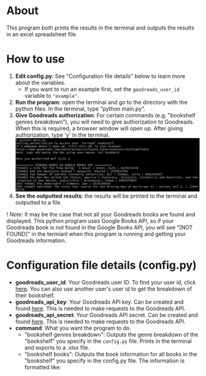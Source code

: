 # About
This program both prints the results in the terminal and outputs the results in an excel spreadsheet file. 

# How to use
1. __Edit config.py__: See "Configuration file details" below to learn more about the variables. 
    - If you want to run an example first, set the `goodreads_user_id` variable to `"example"`. 
2. __Run the program__: open the terminal and go to the directory with the python files. In the terminal, type "python main.py".
3. __Give Goodreads authorization__: For certain commands (e.g. "bookshelf genres breakdown"), you will need to give authorization to Goodreads. When this is required, a browser window will open up. After giving authorization, type 'y' in the terminal. ![terminal authorization](/screenshots/goodreads_authorization_terminal.jpg)
4. __See the outputted results__: the results will be printed to the terminal and outputted to a file.

_! Note_: It may be the case that not all your Goodreads books are found and displayed. This python program uses Google Books API, so if your Goodreads book is not found in the Google Books API, you will see "[NOT FOUND]" in the termianl when this program is running and getting your Goodreads information.

# Configuration file details (config.py)
- __goodreads_user_id__: Your Goodreads user ID. To find your user id, click [here](https://help.goodreads.com/s/article/Where-can-I-find-my-user-ID). You can also use another user's user id to get the breakdown of their bookshelf.
- __goodreads_api_key__: Your Goodreads API key. Can be created and found [here](https://www.goodreads.com/api/keys). This is needed to make requests to the Goodreads API.
- __goodreads_api_secret__: Your Goodreads API secret. Can be created and found [here](https://www.goodreads.com/api/keys). This is needed to make requests to the Goodreads API.
- **command**: What you want the program to do. 
    - "bookshelf genres breakdown": Outputs the genre breakdown of the "bookshelf" you specify in the `config.py` file. Prints in the terminal and exports to a .xlsx file.
    - "bookshelf books": Outputs the book information for all books in the "bookshelf" you specify in the config.py file. The information is formatted like: <title> | <author> | <isbn>. Prints in the terminal and exports to a .txt file.
    - "bookshelf books with genres": Outputs the book information _and_ genres for all books in the "bookshelf" you specify in the config.py file. Prints in the terminal and exports to a .txt file.
    - "all bookshelf sizes": Outputs the names and sizes of the user's bookshelfs. The size of a bookshelf is the number of books in it. Prints in the terminal and exports to a .txt file.
    - "all bookshelf names": Outputs the names of all the user's bookshelfs. Prints in the terminal and exports to a .txt file.
    - If you're curious, the source of all the commands is the `commands_dict` variable in `main.py`.
- **bookshelf**: The name of the bookshelf on your profile that you want to get information on. If the name given is not an actual bookshelf on your profile, it defaults to retrieving information on the "read" bookshelf.
- **export_filename**: The name of the output file _without_ the file extension. 
    - If a file with that name already exists, the old file will be deleted.
    - If using an existing filename, please make sure that the file is not open before running this program.
- **primary_color_hex**: (for the "bookshelf genres breakdown" command) The hex color of the top row of the output excel file.
- **secondary_color_hex**: (for the "bookshelf genres breakdown" command) The hex color of the 2nd row of the output excel file.

## config.py
```
# DO NOT DELETE ANY VARIABLES OR CHANGE THE VARIABLE NAMES, EVEN IF THE COMMAND DOESN'T USE THEM

# Your Goodreads credentials. Your API key and API secret are used to make requests to the Goodreads API.
# Find your API key and secret at https://www.goodreads.com/api/keys.
goodreads_api_key = "<your api key>"
goodreads_api_secret = "<your api secret>"

command = "bookshelf genres breakdown"       
goodreads_user_id = "<your goodreads user id>"         
export_filename = "bookshelf_genres_breakdown"    

# Name of the specific bookshelf you want to get information on
# For the commands: "bookshelf genres breakdown", "bookshelf books", "bookshelf books with genres"
bookshelf = "read"                   

# For the command: "bookshelf genres breakdown"
# Excel output file customization 
primary_color_hex = "#c4d79b"  
secondary_color_hex  = "#d8e4bc"
```

## Other examples for config.py file
```
...
command = "bookshelf genres breakdown"
bookshelf = "to-read"
export_filename = "genres_breakdown"
...
```

```
...
command = "bookshelf books"
bookshelf = "read"
export_filename = "bookshelf_books"
...
```


# Screenshots
## "bookshelf genres breakdown"
![bookshelf genres breakdown details](/screenshots/bookshelf_genres_breakdown_1.jpg)

![bookshelf genres breakdown overview](/screenshots/bookshelf_genres_breakdown_2.jpg)

In the exported excel file, there are 2 sheets, Details and Overview. 
### "Details" sheet 
- The 1st row lists the genres (according to Google Books)
- The 2nd row lists the size of each genre (in percentages)
- The 3rd row and onwards list the books under the respective genres as <title> - <author>.

### "Overview" sheet 
In Overview, expand the pie chart to see as many genres as you want (i.e. adjust the chart with and height by dragging any edge or corner).

- __Number of books in bookshelf__: the number of books you have in all bookshelves, including duplicates (some books can be catergorized under multiple genres).
- __Number of genres__: the total number of genres.
- __Number of book instances__: the _unique_ number of books in all your bookshelves.

## "bookshelf books"
![bookshelf books](/screenshots/bookshelf_books.jpg)

## "bookshelf books with genres"
![bookshelf books with genres](/screenshots/bookshelf_books_with_genres.jpg)

## "all bookshelf names"
![all bookshelf names](/screenshots/all_bookshelf_names.jpg)

## "all bookshelf sizes"
![all bookshelf sizes](/screenshots/all_bookshelf_sizes.jpg)
